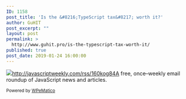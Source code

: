 ```yaml
---
ID: 1158
post_title: 'Is the &#8216;TypeScript tax&#8217; worth it?'
author: GuHIT
post_excerpt: ""
layout: post
permalink: >
  http://www.guhit.pro/is-the-typescript-tax-worth-it/
published: true
post_date: 2019-01-24 16:00:00
---
```

<img class="wpe_imgrss" src="https://res.cloudinary.com/cpress/image/upload/w_1280,e_sharpen:60/cqggu0k0sku1blxllxjk.jpg">http://javascriptweekly.com/rss/160kog84A free, once&ndash;weekly email roundup of JavaScript news and articles.<p class="wpematico_credit"><small>Powered by <a href="http://www.wpematico.com" target="_blank">WPeMatico</a></small></p>